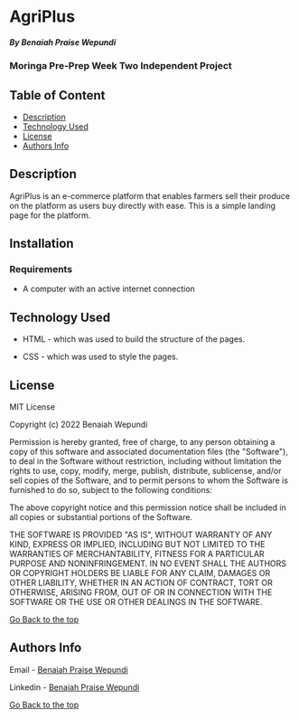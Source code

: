 # AgriPlus

##### By Benaiah Praise Wepundi 
### Moringa Pre-Prep Week Two Independent Project

## Table of Content

+ [Description](#description)
+ [Technology Used](#technology-used)
+ [License](#license)
+ [Authors Info](#author-Info)

## Description
<p>AgriPlus is an e-commerce platform that enables farmers sell their produce on the platform as users buy directly with ease. This is a simple landing page for the platform.</p>

## Installation

### Requirements

* A computer with an active internet connection

## Technology Used
* HTML - which was used to build the structure of the pages.

* CSS - which was used to style the pages.

## License

MIT License

Copyright (c) 2022 Benaiah Wepundi

Permission is hereby granted, free of charge, to any person obtaining a copy
of this software and associated documentation files (the "Software"), to deal
in the Software without restriction, including without limitation the rights
to use, copy, modify, merge, publish, distribute, sublicense, and/or sell
copies of the Software, and to permit persons to whom the Software is
furnished to do so, subject to the following conditions:

The above copyright notice and this permission notice shall be included in all
copies or substantial portions of the Software.

THE SOFTWARE IS PROVIDED "AS IS", WITHOUT WARRANTY OF ANY KIND, EXPRESS OR
IMPLIED, INCLUDING BUT NOT LIMITED TO THE WARRANTIES OF MERCHANTABILITY,
FITNESS FOR A PARTICULAR PURPOSE AND NONINFRINGEMENT. IN NO EVENT SHALL THE
AUTHORS OR COPYRIGHT HOLDERS BE LIABLE FOR ANY CLAIM, DAMAGES OR OTHER
LIABILITY, WHETHER IN AN ACTION OF CONTRACT, TORT OR OTHERWISE, ARISING FROM,
OUT OF OR IN CONNECTION WITH THE SOFTWARE OR THE USE OR OTHER DEALINGS IN THE
SOFTWARE.

[Go Back to the top](#AgriPlus)

## Authors Info

Email - [Benaiah Praise Wepundi](mailto:benaiah.praise@student.moringaschool.com)

Linkedin - [Benaiah Praise Wepundi](https://www.linkedin.com/in/benaiah-ke/)

[Go Back to the top](#AgriPlus)